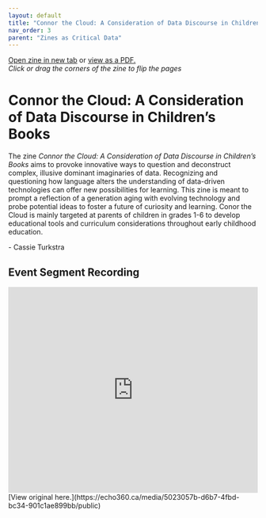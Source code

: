 ```yaml
---
layout: default
title: "Connor the Cloud: A Consideration of Data Discourse in Children’s Books"
nav_order: 3
parent: "Zines as Critical Data"
---
```


<div class="container">
<div class="flipbook" style="z-index: 7">
<div class="sheet" style="background-image:url(../assets/img/zines/connor_the_cloud/page1.png); background-size: 100% 100%;"></div>
<div class="sheet" style="background-image:url(../assets/img/zines/connor_the_cloud/page2.png); background-size: 100% 100%;"></div>
<div class="sheet" style="background-image:url(../assets/img/zines/connor_the_cloud/page3.png); background-size: 100% 100%;"></div>
<div class="sheet" style="background-image:url(../assets/img/zines/connor_the_cloud/page4.png); background-size: 100% 100%;"></div>
<div class="sheet" style="background-image:url(../assets/img/zines/connor_the_cloud/page5.png); background-size: 100% 100%;"></div>
<div class="sheet" style="background-image:url(../assets/img/zines/connor_the_cloud/page6.png); background-size: 100% 100%;"></div>
<div class="sheet" style="background-image:url(../assets/img/zines/connor_the_cloud/page7.png); background-size: 100% 100%;"></div>
<div class="sheet" style="background-image:url(../assets/img/zines/connor_the_cloud/page8.png); background-size: 100% 100%;"></div>
<div class="sheet" style="background-image:url(../assets/img/zines/connor_the_cloud/page9.png); background-size: 100% 100%;"></div>
<div class="sheet" style="background-image:url(../assets/img/zines/connor_the_cloud/page10.png); background-size: 100% 100%;"></div>
<div class="sheet" style="background-image:url(../assets/img/zines/connor_the_cloud/page11.png); background-size: 100% 100%;"></div>
<div class="sheet" style="background-image:url(../assets/img/zines/connor_the_cloud/page12.png); background-size: 100% 100%;"></div>
<div class="sheet" style="background-image:url(../assets/img/zines/connor_the_cloud/page13.png); background-size: 100% 100%;"></div>
<div class="sheet" style="background-image:url(../assets/img/zines/connor_the_cloud/page14.png); background-size: 100% 100%;"></div>
<div class="sheet" style="background-image:url(../assets/img/zines/connor_the_cloud/page15.png); background-size: 100% 100%;"></div>
<div class="sheet" style="background-image:url(../assets/img/zines/connor_the_cloud/page16.png); background-size: 100% 100%;"></div>
<div class="sheet" style="background-image:url(../assets/img/zines/connor_the_cloud/page17.png); background-size: 100% 100%;"></div>
<div class="sheet" style="background-image:url(../assets/img/zines/connor_the_cloud/page18.png); background-size: 100% 100%;"></div>
<div class="sheet" style="background-image:url(../assets/img/zines/connor_the_cloud/page19.png); background-size: 100% 100%;"></div>
<div class="sheet" style="background-image:url(../assets/img/zines/connor_the_cloud/page20.png); background-size: 100% 100%;"></div>
</div>
</div>

<a href="connor-the-cloud-zine" target="_blank">Open zine in new tab</a> or <a href="../assets/docs/Connor_the_Cloud.pdf" target="_blank">view as a PDF.</a>  
*Click or drag the corners of the zine to flip the pages*

# Connor the Cloud: A Consideration of Data Discourse in Children’s Books

The zine *Connor the Cloud: A Consideration of Data Discourse in Children’s Books* aims to provoke innovative ways to question and deconstruct complex, illusive dominant imaginaries of data. Recognizing and questioning how language alters the understanding of data-driven technologies can offer new possibilities for learning. This zine is meant to prompt a reflection of a generation aging with evolving technology and probe potential ideas to foster a future of curiosity and learning. Conor the Cloud is mainly targeted at parents of children in grades 1-6 to develop educational tools and curriculum considerations throughout early childhood education.  

\- Cassie Turkstra

## Event Segment Recording

<iframe height="416" width="100%" allowfullscreen frameborder=0 src="https://echo360.ca/media/5023057b-d6b7-4fbd-bc34-901c1ae899bb/public"></iframe>
[View original here.](https://echo360.ca/media/5023057b-d6b7-4fbd-bc34-901c1ae899bb/public)













<script type="text/javascript" src="../turnjs4/extras/jquery.min.1.7.js"></script>
<script type="text/javascript" src="../turnjs4/extras/modernizr.2.5.3.min.js"></script>



<script type="text/javascript">

function loadApp() {
	$('.flipbook').turn({
			width: $('.container').width() ,
			height: $('.container').width()/2*1.545878,
			elevation: 0,
			gradients: true,
			autoCenter: true
	});
}

yepnope({
	test : Modernizr.csstransforms,
	yep: ['../turnjs4/lib/turn.js'],
	nope: ['../turnjs4/lib/turn.html4.min.js'],
	both: ['../turnjs4/flipbook.css'],
	complete: loadApp
});

$( window ).on( "resize", function() {
  $('.flipbook').turn('size', $('.container').width(), $('.container').width()/2*1.545878)
} );

</script>
